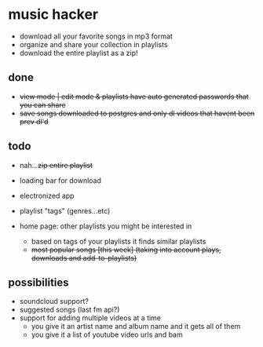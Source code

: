 # music hacker

- download all your favorite songs in mp3 format
- organize and share your collection in playlists
- download the entire playlist as a zip!


## done

- ~~view mode | edit mode & playlists have auto generated passwords that you can share~~
- ~~save songs downloaded to postgres and only dl videos that havent been prev dl'd~~

## todo

- nah...~~zip entire playlist~~
- loading bar for download
- electronized app
- playlist "tags" (genres...etc)

- home page: other playlists you might be interested in
  - based on tags of your playlists it finds similar playlists
  - ~~most popular songs [this week] (taking into account plays, downloads and add-to-playlists)~~

## possibilities


- soundcloud support?
- suggested songs (last fm api?)
- support for adding multiple videos at a time
    - you give it an artist name and album name and it gets all of them
    - you give it a list of youtube video urls and bam
